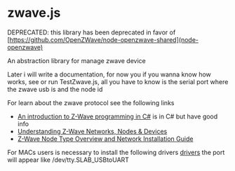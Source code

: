 zwave.js
========
DEPRECATED: this library has been deprecated in favor of [https://github.com/OpenZWave/node-openzwave-shared](node-openzwave)

An abstraction library for manage zwave device

Later i will write a documentation, for now you if you wanna know how works, see or run TestZwave.js, all you have to know is the serial port where the zwave usb is and the node id

For learn about the zwave protocol see the following links

- [An introduction to Z-Wave programming in C#](http://www.digiwave.dk/en/programming/an-introduction-to-z-wave-programming-in-c) is in C# but have good info
- [Understanding Z-Wave Networks, Nodes & Devices](http://www.vesternet.com/resources/technology-indepth/understanding-z-wave-networks)
- [Z-Wave Node Type Overview and Network Installation Guide](http://zwave-products.co.uk/online/templatemedia/all_lang/resources/Z-Wave+Node+Type+Overview+and+Network+Installation+Guide.pdf)

For MACs users is necessary to install the following drivers [drivers](http://www.silabs.com/products/mcu/Pages/USBtoUARTBridgeVCPDrivers.aspx) the port will appear like /dev/tty.SLAB_USBtoUART
